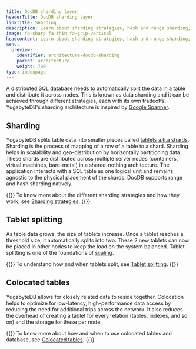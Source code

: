 ```yaml
---
title: DocDB sharding layer
headerTitle: DocDB sharding layer
linkTitle: Sharding
description: Learn about sharding strategies, hash and range sharding, colocated tables, and table splitting.
image: fa-sharp fa-thin fa-grip-vertical
headcontent: Learn about sharding strategies, hash and range sharding, colocated tables, and table splitting.
menu:
  preview:
    identifier: architecture-docdb-sharding
    parent: architecture
    weight: 700
type: indexpage
---
```


A distributed SQL database needs to automatically split the data in a table and distribute it across nodes. This is known as data sharding and it can be achieved through different strategies, each with its own tradeoffs. YugabyteDB's sharding architecture is inspired by <a href="https://research.google.com/archive/spanner-osdi2012.pdf">Google Spanner</a>.

## Sharding

YugabyteDB splits table data into smaller pieces called [tablets a.k.a shards](../key-concepts#tablet). Sharding is the process of mapping of a row of a table to a shard. Sharding helps in scalability and geo-distribution by horizontally partitioning data. These shards are distributed across multiple server nodes (containers, virtual machines, bare-metal) in a shared-nothing architecture. The application interacts with a SQL table as one logical unit and remains agnostic to the physical placement of the shards. DocDB supports range and hash sharding natively.

{{<lead link="sharding/">}}
To know more about the different sharding strategies and how they work, see [Sharding strategies](sharding/).
{{</lead>}}

## Tablet splitting

As table data grows, the size of tablets increase. Once a tablet reaches a threshold size, it automatically splits into two. These 2 new tablets can now be placed in other nodes to keep the load on the system balanced. Tablet splitting is one of the foundations of [scaling](../../explore/linear-scalability).

{{<lead link="tablet-splitting/">}}
To understand how and when tablets split, see [Tablet splitting](tablet-splitting/).
{{</lead>}}

## Colocated tables

YugabyteDB allows for closely related data to reside together. Colocation helps to optimize for low-latency, high-performance data access by reducing the need for additional trips across the network. It also reduces the overhead of creating a tablet for every relation (tables, indexes, and so on) and the storage for these per node.

{{<lead link="colocated-tables/">}}
To know more about how and when to use colocated tables and database, see [Colocated tables](colocated-tables/).
{{</lead>}}
